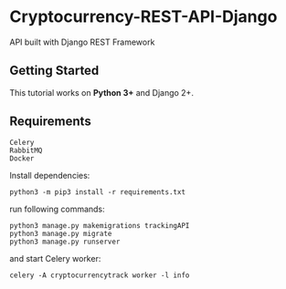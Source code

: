 # Cryptocurrency-REST-API-Django
API built with Django REST Framework

## Getting Started

This tutorial works on **Python 3+** and Django 2+.

## Requirements

```
Celery
RabbitMQ
Docker
```


Install dependencies:

```
python3 -m pip3 install -r requirements.txt
```

run following commands:

```
python3 manage.py makemigrations trackingAPI
python3 manage.py migrate
python3 manage.py runserver
```
and start Celery worker:

```
celery -A cryptocurrencytrack worker -l info
```


